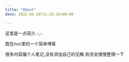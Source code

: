 ```yaml
---
title: "About"
date: 2022-04-29T21:35:16+08:00

---
```


这里是一点简介.-_-

跑在nuc里的一个简单博客

很多内容偏个人笔记,没有添加自己的见解,有空会慢慢整理一下
